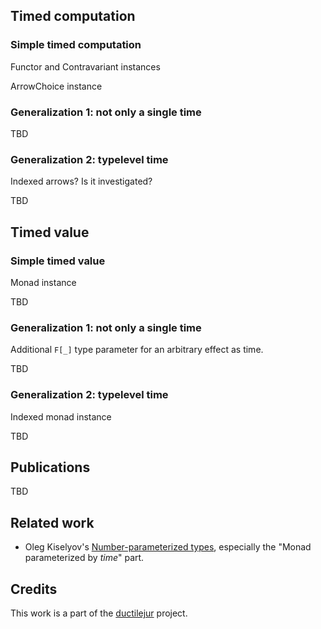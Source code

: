 ## Timed computation

### Simple timed computation

Functor and Contravariant instances

ArrowChoice instance

### Generalization 1: not only a single time

TBD

### Generalization 2: typelevel time

Indexed arrows? Is it investigated?

TBD

## Timed value

### Simple timed value

Monad instance

TBD

### Generalization 1: not only a single time

Additional `F[_]` type parameter for an arbitrary effect as time.

TBD

### Generalization 2: typelevel time

Indexed monad instance

TBD

## Publications

TBD

## Related work

- Oleg Kiselyov's [Number-parameterized types](http://okmij.org/ftp/Haskell/number-parameterized-types.html), especially the "Monad parameterized by *time*" part.

## Credits

This work is a part of the [ductilejur](https://forge.ispras.ru/projects/ductilejur) project.
